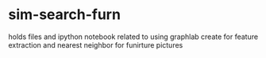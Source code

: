 # sim-search-furn
holds files and ipython notebook related to using graphlab create for feature extraction and nearest neighbor for funirture pictures

